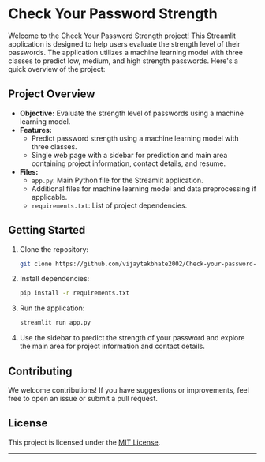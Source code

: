 # Check Your Password Strength

Welcome to the Check Your Password Strength project! This Streamlit application is designed to help users evaluate the strength level of their passwords. The application utilizes a machine learning model with three classes to predict low, medium, and high strength passwords. Here's a quick overview of the project:

## Project Overview

- **Objective:** Evaluate the strength level of passwords using a machine learning model.
- **Features:**
  - Predict password strength using a machine learning model with three classes.
  - Single web page with a sidebar for prediction and main area containing project information, contact details, and resume.
- **Files:**
  - `app.py`: Main Python file for the Streamlit application.
  - Additional files for machine learning model and data preprocessing if applicable.
  - `requirements.txt`: List of project dependencies.

## Getting Started

1. Clone the repository:

   ```bash
   git clone https://github.com/vijaytakbhate2002/Check-your-password-strength.git
   ```

2. Install dependencies:

   ```bash
   pip install -r requirements.txt
   ```

3. Run the application:

   ```bash
   streamlit run app.py
   ```

4. Use the sidebar to predict the strength of your password and explore the main area for project information and contact details.

## Contributing

We welcome contributions! If you have suggestions or improvements, feel free to open an issue or submit a pull request.

## License

This project is licensed under the [MIT License](LICENSE).

---
